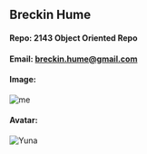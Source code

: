 ## Breckin Hume
#### Repo: 2143 Object Oriented Repo
#### Email: breckin.hume@gmail.com
#### Image:
![me](https://user-images.githubusercontent.com/112154255/188815930-80cac66b-ad63-43bc-b460-f39023e7923f.jpg)
#### Avatar:
![Yuna](https://user-images.githubusercontent.com/112154255/188818002-ef83cb6c-edad-4775-b5c7-f9f17561c23d.jpg)
